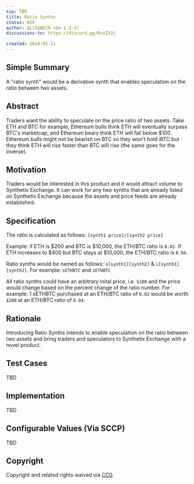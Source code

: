 ```yaml
---
sip: TBD
title: Ratio Synths
status: WIP
author: ΔLΞXΔNDΞR (@4-1-3-X)
discussions-to: https://discord.gg/RvxZX3j

created: 2020-05-21
---
```


<!--You can leave these HTML comments in your merged SIP and delete the visible duplicate text guides, they will not appear and may be helpful to refer to if you edit it again. This is the suggested template for new SIPs. Note that an SIP number will be assigned by an editor. When opening a pull request to submit your SIP, please use an abbreviated title in the filename, `sip-draft_title_abbrev.md`. The title should be 44 characters or less.-->

## Simple Summary
<!--"If you can't explain it simply, you don't understand it well enough." Provide a simplified and layman-accessible explanation of the SIP.-->

A "ratio synth" would be a derivative synth that enables speculation on the ratio between two assets. 

## Abstract
<!--A short (~200 word) description of the technical issue being addressed.-->

Traders want the ability to speculate on the price ratio of two assets. Take ETH and BTC for example, Ethereum bulls think ETH will eventually surpass BTC's marketcap, and Ethereum bears think ETH will fall below $100. Ethereum bulls might not be bearish on BTC so they won't hold iBTC but they think ETH will rise faster than BTC will rise (the same goes for the inverse).

## Motivation
<!--The motivation is critical for SIPs that want to change Synthetix. It should clearly explain why the existing protocol specification is inadequate to address the problem that the SIP solves. SIP submissions without sufficient motivation may be rejected outright.-->

Traders would be interested in this product and it would attract volume to Synthetix Exchange. It can work for any two synths that are already listed on Synthetix Exchange because the assets and price feeds are already established.

## Specification
<!--The technical specification should describe the syntax and semantics of any new feature.-->

The ratio is calculated as follows: `[synth1 price]/[synth2 price]`

Example: if ETH is $200 and BTC is $10,000, the ETH/BTC ratio is `0.02`. If ETH increases to $400 but BTC stays at $10,000, the ETH/BTC ratio is `0.04`. 

Ratio synths would be named as follows: `s[synth1][synth2]` & `i[synth1][synth2]`. For example: `sETHBTC` and `iETHBTC`

All ratio synths could have an arbitrary inital price, i.e. `$100` and the price would change based on the percent change of the ratio number. For example: 1 sETHBTC purchased at an ETH/BTC ratio of `0.02` would be worth `$200` at an ETH/BTC ratio of `0.04`.


## Rationale
<!--The rationale fleshes out the specification by describing what motivated the design and why particular design decisions were made. It should describe alternate designs that were considered and related work, e.g. how the feature is supported in other languages. The rationale may also provide evidence of consensus within the community, and should discuss important objections or concerns raised during discussion.-->

Introducing Ratio Synths intends to enable speculation on the ratio between two assets and bring traders and speculators to Synthetix Exchange with a novel product.

## Test Cases
<!--Test cases for an implementation are mandatory for SIPs but can be included with the implementation..-->

TBD

## Implementation
<!--The implementations must be completed before any SIP is given status "Implemented", but it need not be completed before the SIP is "Approved". While there is merit to the approach of reaching consensus on the specification and rationale before writing code, the principle of "rough consensus and running code" is still useful when it comes to resolving many discussions of API details.-->

TBD

## Configurable Values (Via SCCP)
<!--Please list all values configurable via SCCP under this implementation.-->

TBD

## Copyright
Copyright and related rights waived via [CC0](https://creativecommons.org/publicdomain/zero/1.0/).

